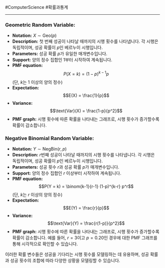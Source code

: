 #ComputerScience #확률과통계 

---
### **Geometric Random Variable:**

- **Notation:** $X \sim \text{Geo}(p)$
- **Description:** 첫 번째 성공이 나타날 때까지의 시행 횟수를 나타냅니다. 각 시행은 독립적이며, 성공 확률이 $p$인 베르누이 시행입니다.
- **Parameters:** 성공 확률 $p$가 유일한 매개변수입니다.
- **Support:** 양의 정수 집합인 1부터 시작하여 계속됩니다.
- **PMF equation:** $$P(X = k) = (1-p)^{k-1} p$$                                                                                               (단, $k$는 1 이상의 양의 정수)
- **Expectation:** $$E(X) = \frac{1}{p}$$
- **Variance:** $$\text{Var}(X) = \frac{1-p}{p^2}$$
- **PMF graph:** 시행 횟수에 따른 확률을 나타내는 그래프로, 시행 횟수가 증가할수록 확률이 감소합니다. 

### **Negative Binomial Random Variable:**

- **Notation:** $Y \sim \text{NegBin}(r, p)$
- **Description:** $r$번째 성공이 나타날 때까지의 시행 횟수를 나타냅니다. 각 시행은 독립적이며, 성공 확률이 $p$인 베르누이 시행입니다.
- **Parameters:** 성공 횟수 $r$과 성공 확률 $p$가 매개변수입니다.
- **Support:** 양의 정수 집합인 $r$ 이상부터 시작하여 계속됩니다.
- **PMF equation:** $$P(Y = k) = \binom{k-1}{r-1} (1-p)^{k-r} p^r$$                                                                                                        (단, $k$는 $r$ 이상의 양의 정수)
- **Expectation:** $$E(Y) = \frac{r}{p}$$
- **Variance:** $$\text{Var}(Y) = \frac{r(1-p)}{p^2}$$
- **PMF graph:** 시행 횟수에 따른 확률을 나타내는 그래프로, 시행 횟수가 증가할수록 확률이 감소합니다. 예를 들어, $r = 3$이고 $p = 0.20$인 경우에 대한 PMF 그래프를 통해 시각적으로 확인할 수 있습니다.

이러한 확률 변수들은 성공을 기다리는 시행 횟수를 모델링하는 데 유용하며, 성공 확률과 성공 횟수의 조합에 따라 다양한 상황을 모델링할 수 있습니다.